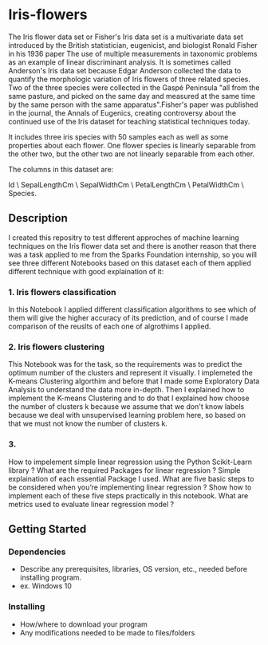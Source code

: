 # Iris-flowers

The Iris flower data set or Fisher's Iris data set is a multivariate data set introduced by the British statistician, eugenicist, and biologist Ronald Fisher in his 1936 paper The use of multiple measurements in taxonomic problems as an example of linear discriminant analysis. It is sometimes called Anderson's Iris data set because Edgar Anderson collected the data to quantify the morphologic variation of Iris flowers of three related species. Two of the three species were collected in the Gaspé Peninsula "all from the same pasture, and picked on the same day and measured at the same time by the same person with the same apparatus".Fisher's paper was published in the journal, the Annals of Eugenics, creating controversy about the continued use of the Iris dataset for teaching statistical techniques today.

It includes three iris species with 50 samples each as well as some properties about each flower. One flower species is linearly separable from the other two, but the other two are not linearly separable from each other.

The columns in this dataset are:

Id \ SepalLengthCm \ SepalWidthCm \ PetalLengthCm \ PetalWidthCm \ Species.

## Description

I created this repositry to test different approches of machine learning techniques on the Iris flower data set and there is another reason that there was a task applied to me from the Sparks Foundation internship, so you will see three different Notebooks based on this dataset each of them applied different technique with good explaination of it:
### 1. Iris flowers classification
In this Notebook I applied different classification algorithms to see which of them will give the higher accuracy of its prediction, and of course I made comparison of the reuslts of each one of algrothims I applied.
### 2. Iris flowers clustering
This Notebook was for the task, so the requirements was to predict the optimum number of the clusters and represent it visually. I implemeted the K-means Clustering algorthim and before that I made some Exploratory Data Analysis to understand the data more in-depth. Then I explained how to implement the K-means Clustering and to do that I explained how choose the number of clusters k because we assume that we don't know labels because we deal with unsupervised learning problem here, so based on that we must not know the number of clusters k.
### 3. 


How to impelement simple linear regression using the Python Scikit-Learn library ?
What are the required Packages for linear regression ?
Simple explaination of each essential Package I used.
What are five basic steps to be considered when you’re implementing linear regression ?
Show how to implement each of these five steps practically in this notebook.
What are metrics used to evaluate linear regression model ?

## Getting Started

### Dependencies

* Describe any prerequisites, libraries, OS version, etc., needed before installing program.
* ex. Windows 10

### Installing

* How/where to download your program
* Any modifications needed to be made to files/folders
